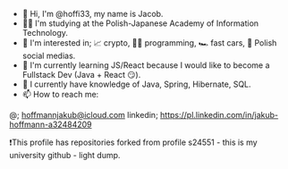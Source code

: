 - 👋 Hi, I'm @hoffi33, my name is Jacob.
- 👨‍🎓 I'm studying at the Polish-Japanese Academy of Information Technology.
- 👀 I'm interested in; 📈 crypto, 👨‍💻 programming, 🏎 fast cars, 📝 Polish social medias.
- 🌱 I'm currently learning JS/React because I would like to become a Fullstack Dev (Java + React 😏).
- 🚀 I currently have knowledge of Java, Spring, Hibernate, SQL. 
- 📫 How to reach me:

@;   hoffmannjakub@icloud.com
linkedin;  https://pl.linkedin.com/in/jakub-hoffmann-a32484209

❗️This profile has repositories forked from profile s24551 - this is my university github - light dump.

<!---
soon.
--->
